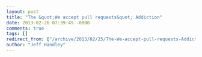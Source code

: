 ```yaml
---
layout: post
title: "The &quot;We accept pull requests&quot; Addiction"
date: 2013-02-26 07:39:49 -0800
comments: true
tags: []
redirect_from: ["/archive/2013/02/25/The-We-accept-pull-requests-Addiction.aspx/", "/archive/2013/02/25/the-we-accept-pull-requests-addiction.aspx"]
author: "Jeff Handley"
---
```



